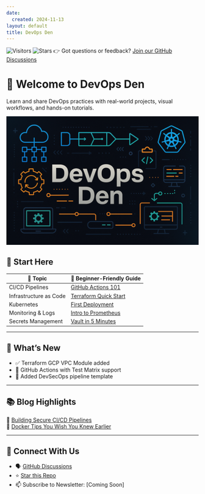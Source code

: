 ```yaml
---
date:
  created: 2024-11-13
layout: default
title: DevOps Den
---
```

<!-- # 🚀 DevOps Den – Knowledge Hub

Welcome to **DevOps Den**, your all-in-one platform for modern DevOps practices. Whether you're just starting out or scaling enterprise pipelines, this space is built to help you **learn**, **build**, and **automate** with confidence.

---

## 📚 Table of Contents

- [🔧 CI/CD Pipelines](#ci-cd-pipelines)
- [⚙️ Infrastructure as Code (IaC)](#infrastructure-as-code-iac)
- [🧪 Testing & Quality](#testing--quality)
- [📊 Monitoring & Observability](#monitoring--observability)
- [🔐 DevSecOps & Security](#devsecops--security)
- [🧩 Containers & Kubernetes](#containers--kubernetes)
- [🧰 Tools & Ecosystem](#tools--ecosystem)
- [🌟 Featured Project](#featured-project-kubernetes-auto-scaling-demo)
- [👥 Community & Contributions](#community--contributions)
- [📬 Stay Connected](#-stay-connected)

---

## 🔧 CI/CD Pipelines

Automate builds, tests, and deployments across platforms:

- GitHub Actions, Jenkins, GitLab CI/CD
- Best practices: environment isolation, rollback strategies, deployment previews
- [🚀 Guide to GitHub Actions (Coming Soon)](#)

---

## ⚙️ Infrastructure as Code (IaC)

Provision and manage your infrastructure through code:

- Tools: Terraform, Pulumi, AWS CDK
- Cloud providers: AWS, Azure, GCP
- [🌱 Terraform 101 for Cloud Engineers (Coming Soon)](#)

---

## 🧪 Testing & Quality

Catch bugs early and deliver with confidence:

- Unit, Integration, E2E Testing in CI/CD
- Static code analysis, code coverage reports
- [🧼 Automating Quality Gates in DevOps (Coming Soon)](#)

---

## 📊 Monitoring & Observability

Gain visibility and reduce downtime:

- Prometheus, Grafana, Loki, ELK
- Alerts, logs, traces, metrics
- [📈 Building a Monitoring Stack with Prometheus (Coming Soon)](#)

---

## 🔐 DevSecOps & Security

Integrate security into your pipelines:

- Secrets management (Vault, SOPS)
- SAST, DAST tools (SonarQube, OWASP ZAP)
- [🛡️ DevSecOps Best Practices for CI/CD (Coming Soon)](#)

---

## 🧩 Containers & Kubernetes

Ship and run software at scale:

- Docker, Podman, container registries
- Kubernetes basics, Helm, Kustomize, ArgoCD
- [☸️ Kubernetes Crash Course (Coming Soon)](#)

---

## 🧰 Tools & Ecosystem

| Tool             | Category           | Description                           |
|------------------|--------------------|---------------------------------------|
| Docker 🐳        | Containers          | Build and run apps in containers      |
| Kubernetes ☸️     | Orchestration       | Manage container clusters             |
| Terraform 🌱     | Infrastructure as Code | Provision cloud resources           |
| Jenkins ⚙️       | CI/CD               | Orchestrate pipeline jobs             |
| GitHub Actions 🤖 | CI/CD               | Native automation with GitHub         |
| Prometheus 📈    | Monitoring          | Time-series metrics and alerts        |
| Grafana 📊       | Dashboards          | Data visualization                    |

---

## 🌟 Featured Project: Kubernetes Auto-Scaling Demo

Deploy a real-world app on Kubernetes using GitHub Actions and HPA (Horizontal Pod Autoscaler):

- CI/CD with GitHub Actions
- Helm for packaging and release
- Auto-scaling based on CPU load

👉 **[View Tutorial ➡️](#)** (coming soon)

---

## 👥 Community & Contributions

We welcome your contributions! Join us to:

- ✍️ Write articles or tutorials
- 🛠️ Share project demos
- 📢 Spread DevOps best practices

🧭 Check out our [Contributing Guidelines](CONTRIBUTING.md)

---

## 📬 Stay Connected

- ⭐ Star the repo to support this project
- 🔄 Fork it and make it your own
- 💬 Reach out via [GitHub Discussions](#) or [email](mailto:your@email.com)

> DevOps is a journey. Let's walk it together. 🌍

--- -->

![Visitors](https://visitor-badge.laobi.icu/badge?page_id=devops-den.articles)
![Stars](https://img.shields.io/github/stars/devops-den/articles?style=social)
👉 Got questions or feedback? [Join our GitHub Discussions](https://github.com/devops-den/articles/discussions)


# 🚀 Welcome to DevOps Den

Learn and share DevOps practices with real-world projects, visual workflows, and hands-on tutorials.

![DevOps Banner](assets/devops-banner.png)

## 🧭 Start Here

| 📘 Topic            | 🌟 Beginner-Friendly Guide                    |
|---------------------|----------------------------------------------|
| CI/CD Pipelines     | [GitHub Actions 101](guides/github-actions.md) |
| Infrastructure as Code | [Terraform Quick Start](guides/terraform.md) |
| Kubernetes          | [First Deployment](guides/kubernetes.md)       |
| Monitoring & Logs   | [Intro to Prometheus](#)   |
| Secrets Management  | [Vault in 5 Minutes](#)         |

---

## 📢 What’s New

- ✅ Terraform GCP VPC Module added
- 🧪 GitHub Actions with Test Matrix support
- 🔐 Added DevSecOps pipeline template

---

## 📚 Blog Highlights

📝 [Building Secure CI/CD Pipelines](blog/secure-cicd.md)  
🐳 [Docker Tips You Wish You Knew Earlier](blog/docker-tips.md)

---

## 💬 Connect With Us

- 🗣️ [GitHub Discussions](https://github.com/devops-den/articles/discussions)
- ⭐ [Star this Repo](https://github.com/devops-den/articles)
- 📫 Subscribe to Newsletter: [Coming Soon]
